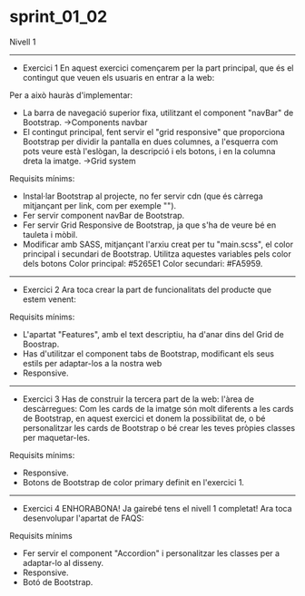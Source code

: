 # sprint_01_02

Nivell 1
_________________________________________
- Exercici 1
En aquest exercici començarem per la part principal, que és el contingut que veuen els usuaris en entrar a la web:

Per a això hauràs d'implementar:
- La barra de navegació superior fixa, utilitzant el component "navBar" de Bootstrap.
    ->Components navbar
- El contingut principal, fent servir el "grid responsive" que proporciona Bootstrap per dividir la pantalla en dues columnes, a l'esquerra com pots veure està l'eslògan, la descripció i els botons, i en la columna dreta la imatge.
    ->Grid system
  
Requisits mínims: 
- Instal·lar Bootstrap al projecte, no fer servir cdn (que és càrrega mitjançant per link, com per exemple "<link href="https://cdn.jsdelivr.net/npm/bootstrap@5.0.2/...." rel="stylesheet" crossorigin="anonymous">").
- Fer servir component navBar de Bootstrap.
- Fer servir Grid Responsive de Bootstrap, ja que s'ha de veure bé en tauleta i mòbil.
- Modificar amb SASS, mitjançant l'arxiu creat per tu "main.scss", el color principal i secundari de Bootstrap. Utilitza aquestes variables pels color dels botons
Color principal: #5265E1
Color secundari: #FA5959. 

_________________________________________
- Exercici 2
Ara toca crear la part de funcionalitats del producte que estem venent:

Requisits mínims:
- L'apartat "Features", amb el text descriptiu, ha d'anar dins del Grid de Boostrap.
- Has d'utilitzar el component tabs de Bootstrap, modificant els seus estils per adaptar-los a la nostra web
- Responsive.

_________________________________________
- Exercici 3
Has de construir la tercera part de la web: l'àrea de descàrregues:
Com les cards de la imatge són molt diferents a les cards de Bootstrap, en aquest exercici et donem la possibilitat de, o bé personalitzar les cards de Bootstrap o bé crear les teves pròpies classes per maquetar-les.

Requisits mínims:
- Responsive.
- Botons de Bootstrap de color primary definit en l'exercici 1.

_________________________________________
- Exercici 4
ENHORABONA! Ja gairebé tens el nivell 1 completat! Ara toca desenvolupar l'apartat de FAQS:

Requisits mínims
- Fer servir el component "Accordion" i personalitzar les classes per a adaptar-lo al disseny.
- Responsive.
- Botó de Bootstrap.
